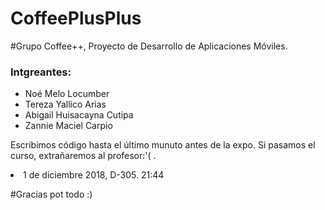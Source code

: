 # CoffeePlusPlus
#Grupo Coffee++, Proyecto de Desarrollo de Aplicaciones Móviles.

<h3>Intgreantes:</h3>
 <ul>
  <li>Noé Melo Locumber</li>
  <li>Tereza Yallico Arias</li>
  <li>Abigail Huisacayna Cutipa</li>
 <li>Zannie Maciel Carpio</li>
</ul> 
<p>Escribimos código hasta el último munuto antes de la expo. Si pasamos el curso, extrañaremos al profesor:'( .</p>


<li>1 de diciembre 2018, D-305. 21:44</li>

#Gracias pot todo :)
